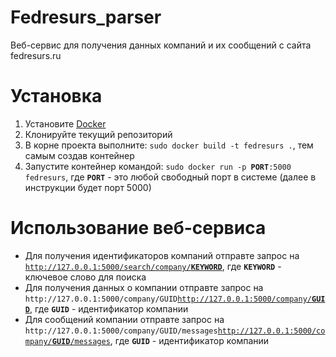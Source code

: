 # Fedresurs_parser
Веб-сервис для получения данных компаний и их сообщений с сайта fedresurs.ru
# Установка
1. Установите [Docker](https://www.docker.com/get-started)
2. Клонируйте текущий репозиторий
3. В корне проекта выполните: `sudo docker build -t fedresurs .`, тем самым создав контейнер
4. Запустите контейнер командой: `sudo docker run -p `**`PORT`**`:5000 fedresurs`, где **`PORT`** - это любой свободный порт в системе (далее в инструкции будет порт 5000)
# Использование веб-сервиса
* Для получения идентификаторов компаний отправте запрос на [`http://127.0.0.1:5000/search/company/`**`KEYWORD`**](http://127.0.0.1:5000/search/company/KEYWORD), где **`KEYWORD`** - ключевое слово для поиска
* Для получения данных о компании отправте запрос на `http://127.0.0.1:5000/company/GUID`[`http://127.0.0.1:5000/company/`**`GUID`**](http://127.0.0.1:5000/company/GUID), где **`GUID`** - идентификатор компании
* Для сообщений компании отправте запрос на `http://127.0.0.1:5000/company/GUID/messages`[`http://127.0.0.1:5000/company/`**`GUID`**`/messages`](http://127.0.0.1:5000/company/GUID/messages), где **`GUID`** - идентификатор компании
